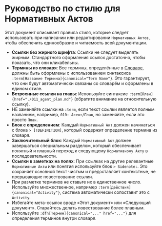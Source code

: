 # Руководство по стилю для Нормативных Актов

Этот документ описывает правила стиля, которые следует использовать при написании или редактировании `Нормативных Актов`, чтобы обеспечить единообразие и читаемость всей документации.

- **Ссылки без жирного шрифта**: Ссылки не следует выделять жирным. Стандартного оформления ссылок достаточно, чтобы показать, что они кликабельны.
- **Термины из словаря**: Все термины, определённые в [Словаре](./000_glossary.md), должны быть оформлены с использованием синтаксиса `:term[Название Термина]{canonical="Term Name"}`. Это гарантирует, что они будут автоматически связаны со словарём и оформлены в едином стиле.
- **Встроенные ссылки на главы**: Используйте синтаксис `:term[План]{href="./011_agent_plan.md"}` (обратите внимание на относительную ссылку).
- НЕ заменяйте ссылки на `:term`, если текст ссылки является полным названием, например, `010: Агент/План`, но заменяйте, если это просто `План`.
- **Блок с определением**: Каждый `Нормативный Акт` должен начинаться с блока `> [!DEFINITION]`, который содержит определение термина из словаря.
- **Заключительный блок**: Каждый `Нормативный Акт` должен завершаться специальным разделом, который обеспечивает понятный и плавный переход к следующему `Нормативному Акту` в последовательности.
- **Ссылки в заметках на полях**: При ссылках на другие релевантные `Нормативные Акты` или понятия используйте блок `> Sidenote:`. Это сохраняет основной текст чистым и предоставляет контекстные, не прерывающие повествование ссылки.
- При разметке терминов не ставьте их в единственное число. Используйте множественное, например `:term[Действия]{canonical="Activity"}`, система автоматически сопоставит это с `Activity`.
- Избегайте мета-ссылок вроде «Этот документ» или «Следующий документ». Старайтесь делать повествование более плавным.
- Используйте `:dfn[Термин]{canonical="..." href="..."}` для определения терминов внутри словаря.
